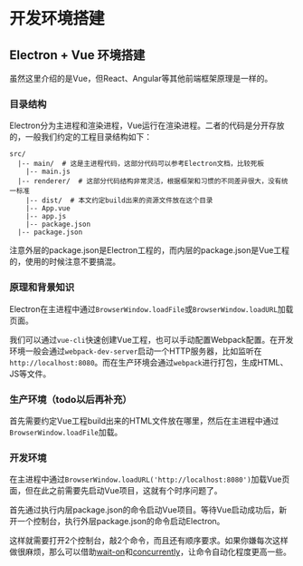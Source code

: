 # 开发环境搭建

## Electron + Vue 环境搭建
虽然这里介绍的是Vue，但React、Angular等其他前端框架原理是一样的。

### 目录结构
Electron分为主进程和渲染进程，Vue运行在渲染进程。二者的代码是分开存放的，一般我们约定的工程目录结构如下：
```
src/ 
  |-- main/  # 这是主进程代码，这部分代码可以参考Electron文档，比较死板
    |-- main.js
  |-- renderer/  # 这部分代码结构非常灵活，根据框架和习惯的不同差异很大，没有统一标准
    |-- dist/  # 本文约定build出来的资源文件放在这个目录
    |-- App.vue
    |-- app.js
    |-- package.json
  |-- package.json
```
注意外层的package.json是Electron工程的，而内层的package.json是Vue工程的，使用的时候注意不要搞混。

### 原理和背景知识
Electron在主进程中通过`BrowserWindow.loadFile`或`BrowserWindow.loadURL`加载页面。

我们可以通过`vue-cli`快速创建Vue工程，也可以手动配置Webpack配置。在开发环境一般会通过`webpack-dev-server`启动一个HTTP服务器，比如监听在`http://localhost:8080`。而在生产环境会通过`webpack`进行打包，生成HTML、JS等文件。

### 生产环境（todo以后再补充）
首先需要约定Vue工程build出来的HTML文件放在哪里，然后在主进程中通过`BrowserWindow.loadFile`加载。

### 开发环境
在主进程中通过`BrowserWindow.loadURL('http://localhost:8080')`加载Vue页面，但在此之前需要先启动Vue项目，这就有个时序问题了。

首先通过执行内层package.json的命令启动Vue项目。等待Vue启动成功后，新开一个控制台，执行外层package.json的命令启动Electron。

这样就需要打开2个控制台，敲2个命令，而且还有顺序要求。如果你嫌每次这样做很麻烦，那么可以借助[wait-on](https://www.npmjs.com/package/wait-on)和[concurrently](https://www.npmjs.com/package/concurrently)，让命令自动化程度更高一些。
